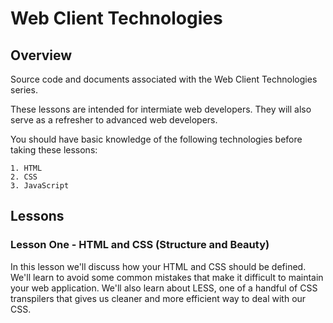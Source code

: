 Web Client Technologies
=======================

Overview
--------

Source code and documents associated with the Web Client Technologies series.

These lessons are intended for intermiate web developers.  They will also serve as a refresher to advanced web developers.

You should have basic knowledge of the following technologies before taking these lessons:

    1. HTML
    2. CSS
    3. JavaScript

Lessons
-------

### Lesson One - HTML and CSS (Structure and Beauty)
In this lesson we'll discuss how your HTML and CSS should be defined.  We'll learn to avoid some common mistakes that make it difficult to maintain your web application.  We'll also learn about LESS, one of a handful of CSS transpilers that gives us cleaner and more efficient way to deal with our CSS.


